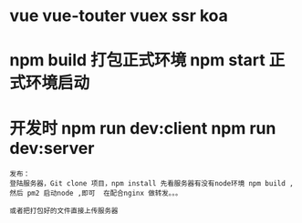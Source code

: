# vue vue-touter vuex ssr koa
# npm build  打包正式环境  npm start 正式环境启动
# 开发时  npm run dev:client  npm run dev:server
```
发布：
登陆服务器，Git clone 项目，npm install 先看服务器有没有node环境 npm build ,
然后 pm2 启动node ,即可  在配合nginx 做转发。。。

或者把打包好的文件直接上传服务器

```
